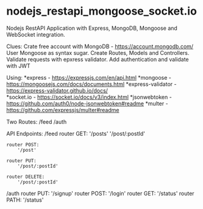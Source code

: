 # nodejs_restapi_mongoose_socket.io
Nodejs RestAPI Application with Express, MongoDB, Mongoose and WebSocket integration.

Clues:
Crate free account with MongoDB - https://account.mongodb.com/
User Mongoose as syntax sugar.
Create Routes, Models and Controllers.
Validate requests with epxress validator.
Add authentication and validate with JWT

Using: 
    *express           - https://expressjs.com/en/api.html
    *mongoose          - https://mongoosejs.com/docs/documents.html
    *express-validator - https://express-validator.github.io/docs/   
    *socket.io         - https://socket.io/docs/v3/index.html
    *jsonwebtoken      - https://github.com/auth0/node-jsonwebtoken#readme
    *multer            - https://github.com/expressjs/multer#readme

Two Routes: 
    /feed
    /auth

API Endpoints:
/feed
	router GET: 
		'/posts'
		'/post/:postId'
		
	router POST: 
		'/post'
		
	router PUT:
		'/post/:postId'

	router DELETE:
		'/post/:postId'

/auth
	router PUT:
		'/signup'
	router POST:
		'/login'
	router GET:
		'/status'
	router PATH:
		'/status'
